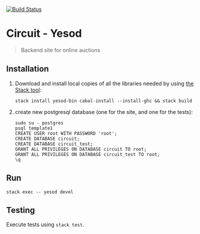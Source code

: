 [![Build Status](https://travis-ci.org/Gizra/circuit-yesod.svg?branch=master)](https://travis-ci.org/Gizra/circuit-yesod)

# Circuit - Yesod

> Backend site for online auctions

## Installation

1. Download and install local copies of all the libraries needed by using [the Stack tool](https://github.com/commercialhaskell/stack/):

    ```
    stack install yesod-bin cabal-install --install-ghc && stack build
    ```    
1. create new postgresql database (one for the site, and one for the tests):

    ```
    sudo su - postgres
    psql template1
    CREATE USER root WITH PASSWORD 'root';
    CREATE DATABASE circuit;
    CREATE DATABASE circuit_test;
    GRANT ALL PRIVILEGES ON DATABASE circuit TO root;
    GRANT ALL PRIVILEGES ON DATABASE circuit_test TO root;
    \q
    ```


## Run

```
stack exec -- yesod devel
```

## Testing

Execute tests using `stack test`.
